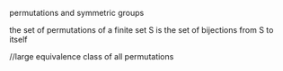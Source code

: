 permutations and symmetric groups

the set of permutations of a finite set S is the set of bijections from S to itself

//large equivalence class of all permutations

